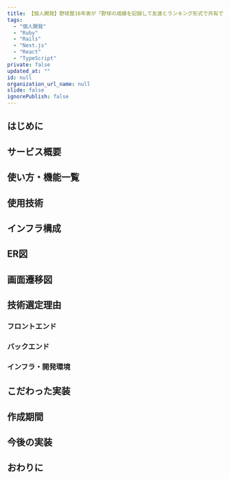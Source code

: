 ```yaml
---
title: 【個人開発】野球歴16年男が「野球の成績を記録して友達とランキング形式で共有できる」サービスを開発しました
tags:
  - "個人開発"
  - "Ruby"
  - "Rails"
  - "Next.js"
  - "React"
  - "TypeScript"
private: false
updated_at: ""
id: null
organization_url_name: null
slide: false
ignorePublish: false
---
```


## はじめに

## サービス概要

## 使い方・機能一覧

## 使用技術

## インフラ構成

## ER図

## 画面遷移図

## 技術選定理由  

### フロントエンド

### バックエンド

### インフラ・開発環境

## こだわった実装

## 作成期間

## 今後の実装

## おわりに
